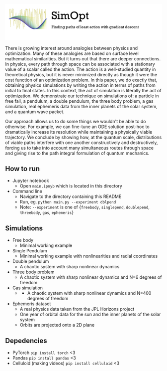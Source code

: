 ![logo.png](static/logo.png)

There is growing interest around analogies between physics and optimization. Many of these analogies are based on surface level mathematical similarities. But it turns out that there are deeper connections. In physics, every path through space can be associated with a stationary value of a scalar called the action. The action is a well-studied quantity in theoretical physics, but it is never minimized directly as though it were the cost function of an optimization problem. In this paper, we do exactly that, obtaining physics simulations by writing the action in terms of paths from initial to final states. In this context, the act of simulation is literally the act of optimization. We demonstrate our technique on simulations of: a particle in free fall, a pendulum, a double pendulum, the three body problem, a gas simulation, real ephemeris data from the inner planets of the solar system, and a quantum wave packet.

Our approach allows us to do some things we wouldn't be able to do otherwise. For example, we can fine-tune an ODE solution post-hoc to dramatically increase its resolution while maintaining a physically viable trajectory. We conclude by showing how, at the quantum scale, distributions of viable paths interfere with one another constructively and destructively, forcing us to take into account many simultaneous routes through space and giving rise to the path integral formulation of quantum mechanics.

## How to run

* Jupyter notebook
	* Open `main.ipnyb` which is located in this directory
* Command line
	* Navigate to the directory containing this README
	* Run, eg. `python main.py --experiment dblpend`
	* Note: `--experiment` is one of {`freebody`, `singlepend`, `doublepend`, `threebody`, `gas`, `ephemeris`}


## Simulations

* Free body
	* Minimal working example
* Single Pendulum
	* Minimal working example with nonlinearities and radial coordinates
* Double pendulum
	* A chaotic system with sharp nonlinear dynamics
* Three body problem
	* A chaotic system with sharp nonlinear dynamics and N=6 degrees of freedom
* Gas simulation
	* * A chaotic system with sharp nonlinear dynamics and N=400 degrees of freedom
* Ephemeris dataset
	* A real physics data taken from the JPL Horizons project
	* One year of orbital data for the sun and the inner planets of the solar system
	* Orbits are projected onto a 2D plane


## Depedencies

* PyTorch `pip install torch` <3
* Pandas `pip install pandas` <3
* Celluloid (making videos) `pip install celluloid` <3
